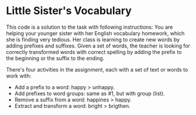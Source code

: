 # Little Sister's Vocabulary
This code is a solution to the task with following instructions:
You are helping your younger sister with her English vocabulary homework, which she is 
finding very tedious. Her class is learning to create new words by adding prefixes and 
suffixes. Given a set of words, the teacher is looking for correctly transformed words 
with correct spelling by adding the prefix to the beginning or the suffix to the ending.

There's four activities in the assignment, each with a set of text or words to work with:
- Add a prefix to a word: happy > unhappy.
- Add prefixes to word groups: same as #1, but with group (list).
- Remove a suffix from a word: happines > happy.
- Extract and transform a word: bright > brigthen.
